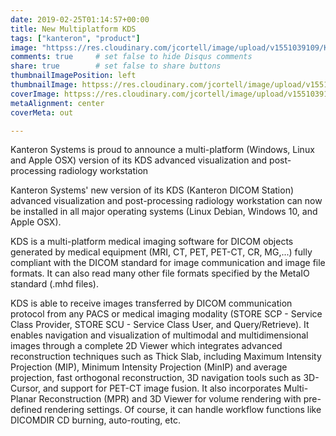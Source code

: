```yaml
---
date: 2019-02-25T01:14:57+00:00
title: New Multiplatform KDS
tags: ["kanteron", "product"]
image: "httpss://res.cloudinary.com/jcortell/image/upload/v1551039109/Kanteron/SagitalAxialCoronal.png"
comments: true     # set false to hide Disqus comments
share: true        # set false to share buttons
thumbnailImagePosition: left
thumbnailImage: httpss://res.cloudinary.com/jcortell/image/upload/v1551039109/Kanteron/SagitalAxialCoronal.png
coverImage: httpss://res.cloudinary.com/jcortell/image/upload/v1551039109/Kanteron/SagitalAxialCoronal.png
metaAlignment: center
coverMeta: out

---
```


Kanteron Systems is proud to announce a multi-platform (Windows, Linux and Apple OSX) version of its KDS advanced visualization and post-processing radiology workstation

<!--more-->

<script src="httpss://product-gallery.cloudinary.com/all.js" type="text/javascript">
</script>  

<div id="kds-gallery" style="max-width:80%;margin:auto">
</div>

<script type="text/javascript">  
const myGallery= cloudinary.galleryWidget({
  container: "#kds-gallery",
  cloudName: "jcortell",
  mediaAssets: [
    {tag: "KDS"}
  ]
});

myGallery.render();
</script>

Kanteron Systems' new version of its KDS (Kanteron DICOM Station) advanced visualization and post-processing radiology workstation can now be installed in all major operating systems (Linux Debian, Windows 10, and Apple OSX).

KDS is a multi-platform medical imaging software for DICOM objects generated by medical equipment (MRI, CT, PET, PET-CT, CR, MG,...) fully compliant with the DICOM standard for image communication and image file formats. It can also read many other file formats specified by the MetaIO standard (.mhd files).

KDS is able to receive images transferred by DICOM communication protocol from any PACS or medical imaging modality (STORE SCP - Service Class Provider, STORE SCU - Service Class User, and Query/Retrieve). It enables navigation and visualization of multimodal and multidimensional images through a complete 2D Viewer which integrates advanced reconstruction techniques such as Thick Slab, including Maximum Intensity Projection (MIP), Minimum Intensity Projection (MinIP) and average projection, fast orthogonal reconstruction, 3D navigation tools such as 3D-Cursor, and support for PET-CT image fusion. It also incorporates Multi-Planar Reconstruction (MPR) and 3D Viewer for volume rendering with pre-defined rendering settings. Of course, it can handle workflow functions like DICOMDIR CD burning, auto-routing, etc.

